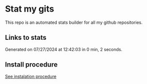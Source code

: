 # Stat my gits

This repo is an automated stats builder for all my github repositories.

## Links to stats


Generated on 07/27/2024 at 12:42:03 in 0 min, 2 seconds.

## Install procedure

[See instalation procedure](./src/install.md)
